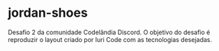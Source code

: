 # jordan-shoes

Desafio 2 da comunidade Codelândia Discord. O objetivo do desafio é reproduzir o layout criado por Iuri Code com as tecnologias desejadas.

